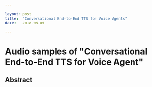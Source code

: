 ```yaml
---

layout: post
title:  "Conversational End-to-End TTS for Voice Agents"
date:   2018-05-05

---
```



# Audio samples of "Conversational End-to-End TTS for Voice Agent"

<!-- ## Authors

Haohan Guo*
Shaofei Zhang*
Frank K. Soong
Lei He
Lei Xie

<font size=2>\**Equal contribution.*</font> -->

## Abstract

